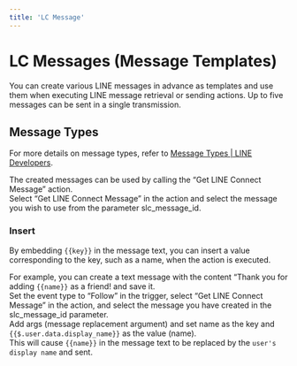 ```yaml
---
title: 'LC Message'
---
```

# LC Messages (Message Templates)
You can create various LINE messages in advance as templates and use them when executing LINE message retrieval or sending actions. Up to five messages can be sent in a single transmission.

## Message Types
For more details on message types, refer to [Message Types | LINE Developers](https://developers.line.biz/en/docs/messaging-api/message-types/).

The created messages can be used by calling the “Get LINE Connect Message” action.  
Select “Get LINE Connect Message” in the action and select the message you wish to use from the parameter slc_message_id.

### Insert
By embedding `{{key}}` in the message text, you can insert a value corresponding to the key, such as a name, when the action is executed.

For example, you can create a text message with the content “Thank you for adding `{{name}}` as a friend! and save it.  
Set the event type to “Follow” in the trigger, select “Get LINE Connect Message” in the action, and select the message you have created in the slc_message_id parameter.  
Add args (message replacement argument) and set name as the key and `{{$.user.data.display_name}}` as the value (name).  
This will cause `{{name}}` in the message text to be replaced by the `user's display name` and sent.  